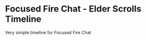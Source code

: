 Focused Fire Chat - Elder Scrolls Timeline
==========================================

Very simple timeline for Focused Fire Chat
